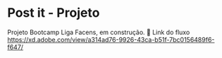 # Post it - Projeto
Projeto Bootcamp Liga Facens, em construção. 🚧
Link do fluxo https://xd.adobe.com/view/a314ad76-9926-43ca-b51f-7bc0156489f6-f647/
